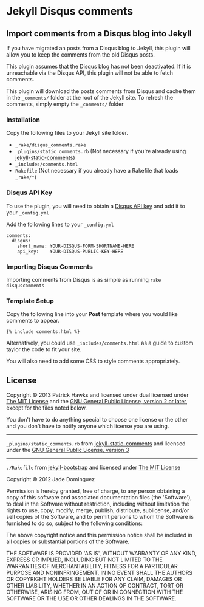# Jekyll Disqus comments
## Import comments from a Disqus blog into Jekyll

If you have migrated an posts from a Disqus blog to Jekyll,
this plugin will allow you to keep the comments from the old Disqus posts.

This plugin assumes that the Disqus blog has not been deactivated.
If it is unreachable via the Disqus API, this plugin will not be able to fetch comments.

This plugin will download the posts comments from Disqus and cache them in the `_comments/`
folder at the root of the Jekyll site. To refresh the comments, simply empty the `_comments/`
folder

### Installation

Copy the following files to your Jekyll site folder.

* `_rake/disqus_comments.rake`
* `_plugins/static_comments.rb`  (Not necessary if you're already using [jekyll-static-comments](https://github.com/mpalmer/jekyll-static-comments))
* `_includes/comments.html`
* `Rakefile` (Not necessary if you already have a Rakefile that loads `_rake/*`)

### Disqus API Key

To use the plugin, you will need to obtain a [Disqus API key](http://disqus.com/api/applications/) and add it to your `_config.yml`

Add the following lines to your `_config.yml`

    comments:
      disqus:
        short_name: YOUR-DISQUS-FORM-SHORTNAME-HERE
        api_key:    YOUR-DISQUS-PUBLIC-KEY-HERE


### Importing Disqus Comments

Importing comments from Disqus is as simple as running `rake disquscomments`

### Template Setup

Copy the following line into your **Post** template where you would like comments to appear.

`{% include comments.html %}`

Alternatively, you could use `_includes/comments.html` as a guide to custom taylor the code to fit your site.

You will also need to add some CSS to style comments appropriately.

## License

Copyright &copy; 2013 Patrick Hawks and licensed under dual licensed under [The MIT License](http://opensource.org/licenses/MIT) and the [GNU General Public License, version 2 or later](http://opensource.org/licenses/gpl-2.0.php), except for the files noted below.

You don't have to do anything special to choose one license or the other and you don't have to notify anyone which license you are using.

***

`_plugins/static_comments.rb` from [jekyll-static-comments](https://github.com/mpalmer/jekyll-static-comments) and licensed under the [GNU General Public License, version 3](http://opensource.org/licenses/gpl-3.0.html)

***

`./Rakefile` from [jekyll-bootstrap](http://jekyllbootstrap.com/) and licensed under [The MIT License](http://opensource.org/licenses/MIT)

Copyright &copy; 2012 Jade Dominguez

Permission is hereby granted, free of charge, to any person obtaining a copy
of this software and associated documentation files (the 'Software'), to deal
in the Software without restriction, including without limitation the rights
to use, copy, modify, merge, publish, distribute, sublicense, and/or sell
copies of the Software, and to permit persons to whom the Software is
furnished to do so, subject to the following conditions:

The above copyright notice and this permission notice shall be included in all
copies or substantial portions of the Software.

THE SOFTWARE IS PROVIDED 'AS IS', WITHOUT WARRANTY OF ANY KIND, EXPRESS OR
IMPLIED, INCLUDING BUT NOT LIMITED TO THE WARRANTIES OF MERCHANTABILITY,
FITNESS FOR A PARTICULAR PURPOSE AND NONINFRINGEMENT. IN NO EVENT SHALL THE
AUTHORS OR COPYRIGHT HOLDERS BE LIABLE FOR ANY CLAIM, DAMAGES OR OTHER
LIABILITY, WHETHER IN AN ACTION OF CONTRACT, TORT OR OTHERWISE, ARISING FROM,
OUT OF OR IN CONNECTION WITH THE SOFTWARE OR THE USE OR OTHER DEALINGS IN THE
SOFTWARE.

